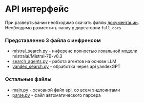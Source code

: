 # API интерфейс
При развертывании необходимо скачать файлы [документации](https://drive.google.com/file/d/10n-65J4MK5kf58vs1DZ965eW3ceCEfKy/view?usp=sharing).
Необходимо разместить папку в директории `full_docs`

### Представленно 3 файла с инфренсом
* [mistral_search.py](https://github.com/notdiff/RuMate/blob/main/api/mistral_search.py) - инференс полностью локальной модели mistralai/Mistral-7B-v0.3
* [search_agents.py](https://github.com/notdiff/RuMate/blob/main/api/search_agents.py) - работа агентов на основе LLM
* [yandex_search.py](https://github.com/notdiff/RuMate/blob/main/api/yandex_search.py) - обработка через api yandexGPT

### Остальные файлы
* [main.py](https://github.com/notdiff/RuMate/blob/main/api/main.py) - основной файл api, со всем эндпоинтами
* [parse.py](https://github.com/notdiff/RuMate/blob/main/api/parce.py) - файл автоматического парсера
